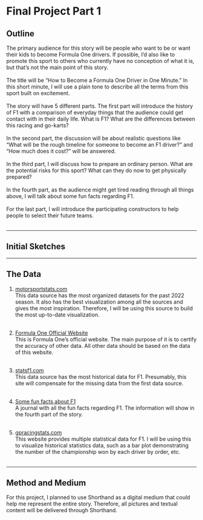 # Final Project Part 1

## Outline
The primary audience for this story will be people who want to be or want their kids to become Formula One drivers. If possible, I’d also like to promote this sport to others who currently have no conception of what it is, but that’s not the main point of this story. <br><br>
The title will be “How to Become a Formula One Driver in One Minute.” In this short minute, I will use a plain tone to describe all the terms from this sport built on excitement.<br><br>
The story will have 5 different parts. The first part will introduce the history of F1 with a comparison of everyday things that the audience could get contact with in their daily life. What is F1? What are the differences between this racing and go-karts? <br><br>
In the second part, the discussion will be about realistic questions like “What will be the rough timeline for someone to become an F1 driver?” and “How much does it cost?” will be answered.<br><br>
In the third part, I will discuss how to prepare an ordinary person. What are the potential risks for this sport? What can they do now to get physically prepared?<br><br>
In the fourth part, as the audience might get tired reading through all things above, I will talk about some fun facts regarding F1.<br><br>
For the last part, I will introduce the participating constructors to help people to select their future teams.<br><br>


---
## Initial Sketches




---
## The Data
1. [motorsportstats.com](https://motorsportstats.com/series/formula-one/summary/2022)<br>
This data source has the most organized datasets for the past 2022 season. It also has the best visualization among all the sources and gives the most inspiration. Therefore, I will be using this source to build the most up-to-date visualization.<br><br>

2. [Formula One Official Website](https://www.formula1.com/en.html)<br>
This is Formula One’s official website. The main purpose of it is to certify the accuracy of other data. All other data should be based on the data of this website.<br><br>

3. [statsf1.com](https://www.statsf1.com/en/default.aspx)<br>
This data source has the most historical data for F1. Presumably, this site will compensate for the missing data from the first data source.<br><br>

4. [Some fun facts about F1](https://www.grandprix247.com/2022/08/22/interesting-facts-from-the-world-of-formula-1/)<br>
A journal with all the fun facts regarding F1. The information will show in the fourth part of the story.<br><br>

5. [gpracingstats.com](https://gpracingstats.com/records/)<br>
This website provides multiple statistical data for F1. I will be using this to visualize historical statistics data, such as a bar plot demonstrating the number of the championship won by each driver by order, etc.<br><br>


---
## Method and Medium
For this project, I planned to use Shorthand as a digital medium that could help me represent the entire story. Therefore, all pictures and textual content will be delivered through Shorthand.
